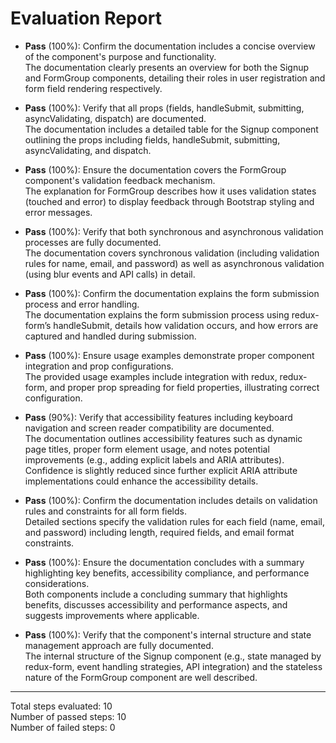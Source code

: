 # Evaluation Report

- **Pass** (100%): Confirm the documentation includes a concise overview of the component's purpose and functionality.  
  The documentation clearly presents an overview for both the Signup and FormGroup components, detailing their roles in user registration and form field rendering respectively.

- **Pass** (100%): Verify that all props (fields, handleSubmit, submitting, asyncValidating, dispatch) are documented.  
  The documentation includes a detailed table for the Signup component outlining the props including fields, handleSubmit, submitting, asyncValidating, and dispatch.

- **Pass** (100%): Ensure the documentation covers the FormGroup component's validation feedback mechanism.  
  The explanation for FormGroup describes how it uses validation states (touched and error) to display feedback through Bootstrap styling and error messages.

- **Pass** (100%): Verify that both synchronous and asynchronous validation processes are fully documented.  
  The documentation covers synchronous validation (including validation rules for name, email, and password) as well as asynchronous validation (using blur events and API calls) in detail.

- **Pass** (100%): Confirm the documentation explains the form submission process and error handling.  
  The documentation explains the form submission process using redux-form’s handleSubmit, details how validation occurs, and how errors are captured and handled during submission.

- **Pass** (100%): Ensure usage examples demonstrate proper component integration and prop configurations.  
  The provided usage examples include integration with redux, redux-form, and proper prop spreading for field properties, illustrating correct configuration.

- **Pass** (90%): Verify that accessibility features including keyboard navigation and screen reader compatibility are documented.  
  The documentation outlines accessibility features such as dynamic page titles, proper form element usage, and notes potential improvements (e.g., adding explicit labels and ARIA attributes). Confidence is slightly reduced since further explicit ARIA attribute implementations could enhance the accessibility details.

- **Pass** (100%): Confirm the documentation includes details on validation rules and constraints for all form fields.  
  Detailed sections specify the validation rules for each field (name, email, and password) including length, required fields, and email format constraints.

- **Pass** (100%): Ensure the documentation concludes with a summary highlighting key benefits, accessibility compliance, and performance considerations.  
  Both components include a concluding summary that highlights benefits, discusses accessibility and performance aspects, and suggests improvements where applicable.

- **Pass** (100%): Verify that the component's internal structure and state management approach are fully documented.  
  The internal structure of the Signup component (e.g., state managed by redux-form, event handling strategies, API integration) and the stateless nature of the FormGroup component are well described.

---

Total steps evaluated: 10  
Number of passed steps: 10  
Number of failed steps: 0